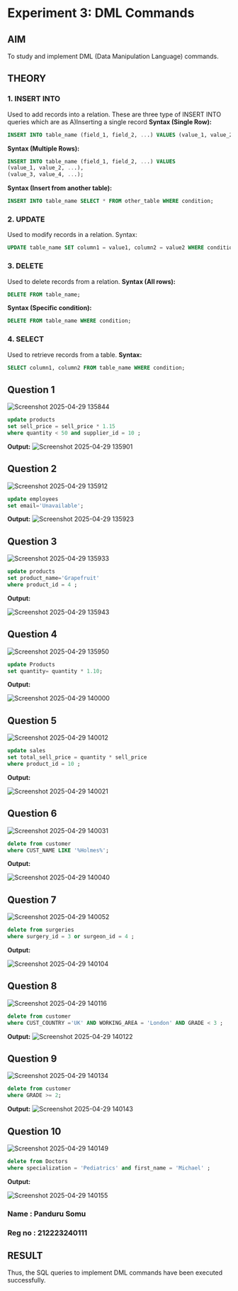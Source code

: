 # Experiment 3: DML Commands

## AIM
To study and implement DML (Data Manipulation Language) commands.

## THEORY

### 1. INSERT INTO
Used to add records into a relation.
These are three type of INSERT INTO queries which are as
A)Inserting a single record
**Syntax (Single Row):**
```sql
INSERT INTO table_name (field_1, field_2, ...) VALUES (value_1, value_2, ...);
```
**Syntax (Multiple Rows):**
```sql
INSERT INTO table_name (field_1, field_2, ...) VALUES
(value_1, value_2, ...),
(value_3, value_4, ...);
```
**Syntax (Insert from another table):**
```sql
INSERT INTO table_name SELECT * FROM other_table WHERE condition;
```
### 2. UPDATE
Used to modify records in a relation.
Syntax:
```sql
UPDATE table_name SET column1 = value1, column2 = value2 WHERE condition;
```
### 3. DELETE
Used to delete records from a relation.
**Syntax (All rows):**
```sql
DELETE FROM table_name;
```
**Syntax (Specific condition):**
```sql
DELETE FROM table_name WHERE condition;
```
### 4. SELECT
Used to retrieve records from a table.
**Syntax:**
```sql
SELECT column1, column2 FROM table_name WHERE condition;
```
**Question 1**
--
![Screenshot 2025-04-29 135844](https://github.com/user-attachments/assets/1307af9d-04f7-43d3-b416-a4264ee74a0b)


```sql
update products
set sell_price = sell_price * 1.15
where quantity < 50 and supplier_id = 10 ;
```

**Output:**
![Screenshot 2025-04-29 135901](https://github.com/user-attachments/assets/edebbe95-0c36-47ff-9433-10a01561d8c3)



**Question 2**
---
![Screenshot 2025-04-29 135912](https://github.com/user-attachments/assets/d54007ea-0787-46b7-b7dc-1cf0c702033e)


```sql
update employees
set email='Unavailable';
```

**Output:**
![Screenshot 2025-04-29 135923](https://github.com/user-attachments/assets/683cf5a8-d3e7-417e-a402-ff64af610853)



**Question 3**
---
![Screenshot 2025-04-29 135933](https://github.com/user-attachments/assets/3e8c51c3-6420-4b6b-ba75-b0fb6b2c28c5)


```sql
update products
set product_name='Grapefruit'
where product_id = 4 ;
```

**Output:**

![Screenshot 2025-04-29 135943](https://github.com/user-attachments/assets/19ab255a-d3ec-48a0-ac5b-e8e03ed2bf7a)


**Question 4**
---
![Screenshot 2025-04-29 135950](https://github.com/user-attachments/assets/c8c434ee-a54d-4e3f-8eb7-98013b84de44)


```sql
update Products
set quantity= quantity * 1.10;
```

**Output:**

![Screenshot 2025-04-29 140000](https://github.com/user-attachments/assets/b5fa65fd-4424-4f20-8d83-0fc3afee0d5b)


**Question 5**
---
![Screenshot 2025-04-29 140012](https://github.com/user-attachments/assets/1cf42c17-387c-40d9-b4bb-d9e3e5f3740a)


```sql
update sales
set total_sell_price = quantity * sell_price
where product_id = 10 ;
```

**Output:**

![Screenshot 2025-04-29 140021](https://github.com/user-attachments/assets/99acd3c1-a28a-4a4b-a4c6-ad7064ce7753)


**Question 6**
---
![Screenshot 2025-04-29 140031](https://github.com/user-attachments/assets/de6e504b-451a-4454-aaf1-f2f414d7bda1)


```sql
delete from customer
where CUST_NAME LIKE '%Holmes%';
```

**Output:**

![Screenshot 2025-04-29 140040](https://github.com/user-attachments/assets/6f7ea766-8c54-4f6f-be5c-c436fa4b382e)


**Question 7**
---
![Screenshot 2025-04-29 140052](https://github.com/user-attachments/assets/83710c53-82ea-49f2-82eb-0c02f0430c62)

```sql
delete from surgeries
where surgery_id = 3 or surgeon_id = 4 ;
```

**Output:**

![Screenshot 2025-04-29 140104](https://github.com/user-attachments/assets/927d4532-9f95-40c7-abb7-ef44fc5b548d)


**Question 8**
---
![Screenshot 2025-04-29 140116](https://github.com/user-attachments/assets/7daccb37-bf92-408f-934d-29d2c068465d)


```sql
delete from customer
where CUST_COUNTRY ='UK' AND WORKING_AREA = 'London' AND GRADE < 3 ;
```

**Output:**
![Screenshot 2025-04-29 140122](https://github.com/user-attachments/assets/87300c86-d674-4413-bc03-034ee96c920c)



**Question 9**
---
![Screenshot 2025-04-29 140134](https://github.com/user-attachments/assets/0d3d3414-becb-42c7-9db1-8f636c7f0177)


```sql
delete from customer
where GRADE >= 2;
```

**Output:**
![Screenshot 2025-04-29 140143](https://github.com/user-attachments/assets/f075da12-36b3-42f6-8966-d203fd2c8da9)


**Question 10**
---
![Screenshot 2025-04-29 140149](https://github.com/user-attachments/assets/fc143510-88d9-4793-a0e6-31a723d9743a)


```sql
delete from Doctors
where specialization = 'Pediatrics' and first_name = 'Michael' ;
```

**Output:**

![Screenshot 2025-04-29 140155](https://github.com/user-attachments/assets/4d2cea5f-95fb-4b65-a1ab-56895f397dad)

### Name : Panduru Somu
### Reg no : 212223240111
## RESULT
Thus, the SQL queries to implement DML commands have been executed successfully.
